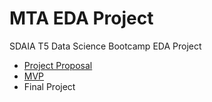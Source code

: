 # MTA EDA Project

SDAIA T5 Data Science Bootcamp EDA Project

* [Project Proposal](Project_Proposal.md)
* [MVP](Project_MVP.md)
* Final Project
